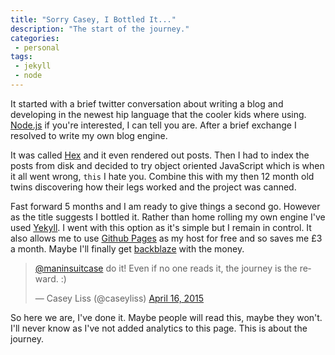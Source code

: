 ```yaml
---
title: "Sorry Casey, I Bottled It..."
description: "The start of the journey."
categories:
 - personal
tags:
 - jekyll
 - node
---
```

It started with a brief twitter conversation about writing a blog and developing in the newest hip language that the cooler kids where using.  [Node.js](https://nodejs.org/) if you're interested, I can tell you are.  After a brief exchange I resolved to write my own blog engine.

It was called [Hex](https://github.com/themaninthesuitcase/hex) and it even rendered out posts.  Then I had to index the posts from disk and decided to try object oriented JavaScript which is when it all went wrong, <code>this</code> I hate you. Combine this with my then 12 month old twins discovering how their legs worked and the project was canned.

Fast forward 5 months and I am ready to give things a second go.  However as the title suggests I bottled it.  Rather than home rolling my own engine I've used [Yekyll](http://jekyllrb.com).  I went with this option as it's simple but I remain in control. It also allows me to use [Github Pages](https://pages.github.com) as my host for free and so saves me £3 a month.  Maybe I'll finally get [backblaze](https://www.backblaze.com) with the money.

<blockquote class="twitter-tweet" data-conversation="none" lang="en"><p lang="en" dir="ltr"><a href="https://twitter.com/maninsuitcase">@maninsuitcase</a> do it! Even if no one reads it, the journey is the reward. :)</p>&mdash; Casey Liss (@caseyliss) <a href="https://twitter.com/caseyliss/status/588774279166177281">April 16, 2015</a></blockquote> <script async src="//platform.twitter.com/widgets.js" charset="utf-8"></script>

So here we are, I've done it. Maybe people will read this, maybe they won't. I'll never know as I've not added analytics to this page.  This is about the journey.
